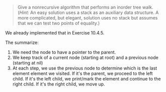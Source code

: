 > Give a nonrecursive algorithm that performs an inorder tree walk. (_Hint:_ An
> easy solution uses a stack as an auxiliary data structure. A more complicated,
> but elegant, solution uses no stack but assumes that we can test two points of
> equality.)

We already implemented that in Exercise 10.4.5.

The summarize:

1. We need the node to have a pointer to the parent.
2. We keep track of a current node (starting at root) and a previous node
   (starting at nil)
3. At each step, we use the previous node to determine which is the last element
   element we visited. If it's the parent, we proceed to the left child. If it's
   the left child, we print/mark the element and continue to the right child. If
   it's the right child, we move up.
